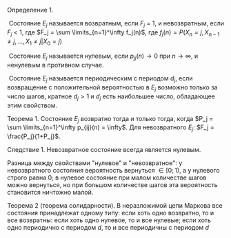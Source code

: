 Определение 1.

​	Состояние $E_j$ называется возвратным, если $F_j$ = 1, и невозвратным, если $F_j$ < 1, где $F_j = \sum \limits_{n=1}^\infty f_j(n)$, где $f_j(n) = P(X_n=j,X_{n-1} \neq j,\ldots,X_1 \neq j|X_0=j)$  

​	Состояние $E_j$ называется нулевым, если $p_{jj}(n) \rightarrow 0$ при $n \rightarrow \infty$, и ненулевым в противном случае.

​	Состояние $E_j$ называется периодическим с периодом $d_j$, если возвращение с положительной вероятностью в $E_j$ возможно только за число шагов, кратное $d_j > 1$ и $d_j$ есть наибольшее число, обладающее этим свойством.

Теорема 1. Состояние $E_j$ возвратно тогда и только тогда, когда $P_j = \sum \limits_{n=1}^\infty p_{ij}(n) = \infty$. Для невозвратного $E_j$: $F_j = \frac{P_j}{1+P_j}$.

Следствие 1. Невозвратное состояние всегда является нулевым.

Разница между свойствами "нулевое" и "невозвратное": у невозвратного состояния вероятность вернуться $\in[0;1)$, а у нулевого строго равна 0; в нулевое состояние при малом количестве шагов можно вернуться, но при большом количестве шагов эта вероятность становится ничтожно малой. 

Теорема 2 (теорема солидарности). В неразложимой цепи Маркова все состояния принадлежат одному типу: если хоть одно возвратно, то и все возвратны: если хоть одно нулевое, то и все нулевые; если хоть одно периодично с периодом $d$, то и все периодичны с периодом $d$

